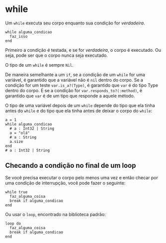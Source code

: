 # while

Um `while` executa seu corpo enquanto sua condição for *verdadeira*.

```crystal
while alguma_condicao
  faz_isso
end
```

Primeiro a condição é testada, e se for *verdadeira*, o corpo é executado. Ou seja, pode ser que o corpo nunca seja executado.

O tipo de um `while` é sempre `Nil`.

De maneira semelhante a um `if`, se a condição de um `while` for uma variável, é garantido que a variável não é `nil` dentro do corpo. Se a condição for um teste `var.is_a?(Type)`, é garantido que `var` é do tipo Type dentro do corpo. E se a condição for `var.responds_to?(:method)`, é garantido que `var` é de um tipo que responde a aquele método.

O tipo de uma variável depois de um `while` depende do tipo que ela tinha antes do `while` e do tipo que ela tinha antes de deixar o corpo do `while`:

```crystal
a = 1
while alguma_condicao
  # a : Int32 | String
  a = "olá"
  # a : String
  a.size
end
# a : Int32 | String
```

## Checando a condição no final de um loop

Se você precisa executar o corpo pelo menos uma vez e então checar por uma condição de interrupção, você pode fazer o seguinte:

```crystal
while true
  faz_alguma_coisa
  break if alguma_condicao
end
```

Ou usar o `loop`, encontrado na biblioteca padrão:

```crystal
loop do
  faz_alguma_coisa
  break if alguma_condicao
end
```
